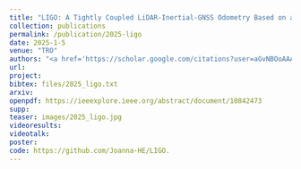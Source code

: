 ```yaml
---
title: "LIGO: A Tightly Coupled LiDAR-Inertial-GNSS Odometry Based on a Hierarchy Fusion Framework for Global Localization With Real-Time Mapping"
collection: publications
permalink: /publication/2025-ligo
date: 2025-1-5
venue: "TRO"
authors: "<a href='https://scholar.google.com/citations?user=aGvNBOoAAAAJ&hl=zh-CN' target='_blank'>Dongjiao He</a>, <a href='https://haotian-li.com//' target='_blank'>Haotian Li</a>, <b>Jie Yin</b>"
url: 
project: 
bibtex: files/2025_ligo.txt
arxiv: 
openpdf: https://ieeexplore.ieee.org/abstract/document/10842473
supp: 
teaser: images/2025_ligo.jpg
videoresults: 
videotalk: 
poster: 
code: https://github.com/Joanna-HE/LIGO.
---
```

